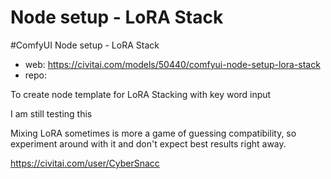 Node setup - LoRA Stack
========================

#ComfyUI Node setup - LoRA Stack
* web: https://civitai.com/models/50440/comfyui-node-setup-lora-stack
* repo: 


To create node template for LoRA Stacking with key word input

I am still testing this

Mixing LoRA sometimes is more a game of guessing compatibility, so experiment around with it and don't expect best results right away.

https://civitai.com/user/CyberSnacc
